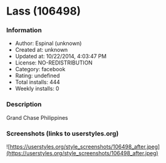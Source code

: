 # Lass (106498)

### Information
- Author: Espinal (unknown)
- Created at: unknown
- Updated at: 10/22/2014, 4:03:47 PM
- License: NO-REDISTRIBUTION
- Category: facebook
- Rating: undefined
- Total installs: 444
- Weekly installs: 0


### Description
Grand Chase Philippines


### Screenshots (links to userstyles.org)
![https://userstyles.org/style_screenshots/106498_after.jpeg](https://userstyles.org/style_screenshots/106498_after.jpeg)


